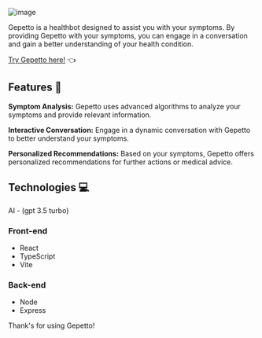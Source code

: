 ![image](https://github.com/vitoraugustto/gepetto/assets/60718553/6bd1d556-48ee-49e5-ad69-8e833b0caa49)

Gepetto is a healthbot designed to assist you with your symptoms. By providing Gepetto with your symptoms, you can engage in a conversation and gain a better understanding of your health condition.

[Try Gepetto here!](https://gepetto-bot.vercel.app) 👈

## Features 🚀

**Symptom Analysis:** Gepetto uses advanced algorithms to analyze your symptoms and provide relevant information.

**Interactive Conversation:** Engage in a dynamic conversation with Gepetto to better understand your symptoms.

**Personalized Recommendations:** Based on your symptoms, Gepetto offers personalized recommendations for further actions or medical advice.

## Technologies 💻

AI - (gpt 3.5 turbo)

### Front-end

- React
- TypeScript
- Vite

### Back-end

- Node
- Express

Thank's for using Gepetto!
